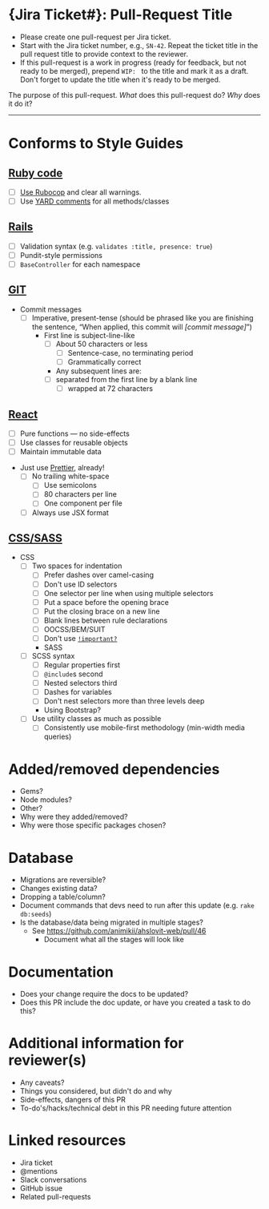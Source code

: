 # {Jira Ticket#}: Pull-Request Title

* Please create one pull-request per Jira ticket.
* Start with the Jira ticket number, e.g., `SN-42`. Repeat the ticket title in the pull request title to provide context to the reviewer.
* If this pull-request is a work in progress (ready for feedback, but not ready to be merged), prepend `WIP: ` to the title and mark it as a draft. Don't forget to update the title when it's ready to be merged.

The purpose of this pull-request. _What_ does this pull-request do? _Why_ does it do it?


---

# Conforms to Style Guides

## [Ruby code](https://styleguide.animikii.com/ruby)

- [ ] [Use Rubocop](https://github.com/animikii/rubocop-akii) and clear all warnings.
- [ ] Use [YARD comments](https://yardoc.org) for all methods/classes

## [Rails](https://styleguide.animikii.com/ruby/rails)

- [ ] Validation syntax (e.g. `validates :title, presence: true`)
- [ ] Pundit-style permissions
- [ ] `BaseController` for each namespace

## [GIT](https://styleguide.animikii.com/git)

- Commit messages
  - [ ] Imperative, present-tense (should be phrased like you are finishing the sentence, “When applied, this commit will _[commit message]_”)
    - First line is subject-line-like
      - [ ] About 50 characters or less
        - [ ] Sentence-case, no terminating period
        - [ ] Grammatically correct
      - Any subsequent lines are:
      - [ ] separated from the first line by a blank line
        - [ ] wrapped at 72 characters

## [React](https://styleguide.animikii.com/react)

- [ ] Pure functions — no side-effects
- [ ] Use classes for reusable objects
- [ ] Maintain immutable data
- Just use [Prettier](https://prettier.io), already!
  - [ ] No trailing white-space
    - [ ] Use semicolons
    - [ ] 80 characters per line
    - [ ] One component per file
  - [ ] Always use JSX format

## [CSS/SASS](https://styleguide.animikii.com/sass)

- CSS
  - [ ] Two spaces for indentation
    - [ ] Prefer dashes over camel-casing
    - [ ] Don't use ID selectors
    - [ ] One selector per line when using multiple selectors
    - [ ] Put a space before the opening brace
    - [ ] Put the closing brace on a new line
    - [ ] Blank lines between rule declarations
    - [ ] OOCSS/BEM/SUIT
    - [ ] Don't use [`!important?`](https://uxengineer.com/css-specificity-avoid-important-css/)
    - SASS
  - [ ] SCSS syntax
    - [ ] Regular properties first
    - [ ] `@include`s second
    - [ ] Nested selectors third
    - [ ] Dashes for variables
    - [ ] Don't nest selectors more than three levels deep
    - Using Bootstrap?
  - [ ] Use utility classes as much as possible
    - [ ] Consistently use mobile-first methodology (min-width media queries)

# Added/removed dependencies

- Gems?
- Node modules?
- Other?
- Why were they added/removed?
- Why were those specific packages chosen?

# Database

- Migrations are reversible?
- Changes existing data?
- Dropping a table/column?
- Document commands that devs need to run after this update (e.g. `rake db:seeds`)
- Is the database/data being migrated in multiple stages?
  - See https://github.com/animikii/ahslovit-web/pull/46
    - Document what all the stages will look like

# Documentation

- Does your change require the docs to be updated?
- Does this PR include the doc update, or have you created a task to do this?

# Additional information for reviewer(s)

- Any caveats?
- Things you considered, but didn't do and why
- Side-effects, dangers of this PR
- To-do's/hacks/technical debt in this PR needing future attention

# Linked resources

- Jira ticket
- @mentions
- Slack conversations
- GitHub issue
- Related pull-requests

